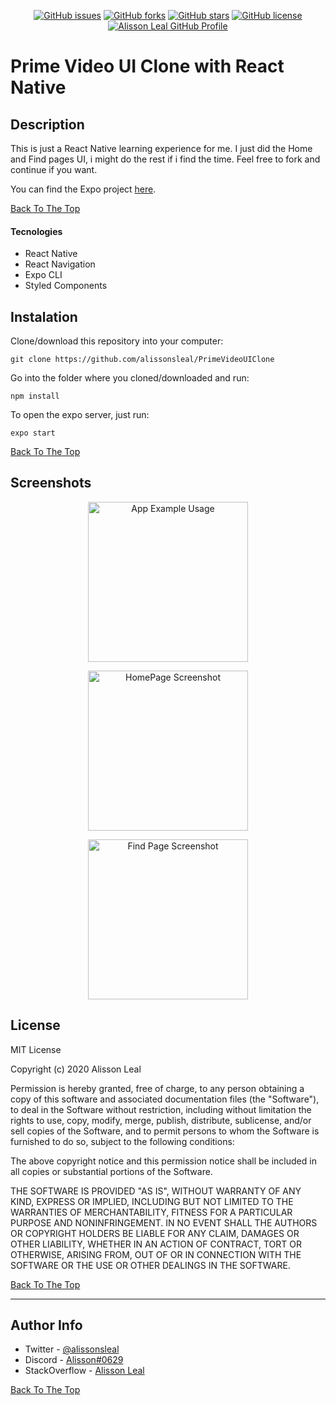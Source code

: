 <p align="center">
    <a href="https://github.com/Alissonsleal/PrimeVideoUIClone/issues"><img alt="GitHub issues" src="https://img.shields.io/github/issues/Alissonsleal/PrimeVideoUIClone?color=sucess&style=flat-square"></a>
    <a href="https://github.com/Alissonsleal/PrimeVideoUIClone/network"><img alt="GitHub forks" src="https://img.shields.io/github/forks/Alissonsleal/PrimeVideoUIClone?color=sucess&style=flat-square"></a>
    <a href="https://github.com/Alissonsleal/PrimeVideoUIClone/stargazers"><img alt="GitHub stars" src="https://img.shields.io/github/stars/Alissonsleal/PrimeVideoUIClone?color=sucess&style=flat-square"></a>
    <a href="https://github.com/Alissonsleal/PrimeVideoUIClone/blob/master/LICENSE"><img alt="GitHub license" src="https://img.shields.io/github/license/Alissonsleal/PrimeVideoUIClone?color=sucess&style=flat-square"></a>
    <a href="https://github.com/Alissonsleal/"><img alt="Alisson Leal GitHub Profile" src="https://img.shields.io/badge/made%20by-Alisson%20Leal-sucess?style=flat-square&logo=appveyor"></a>
</p>

# Prime Video UI Clone with React Native

## Description

This is just a React Native learning experience for me. I just did the Home and Find pages UI, i might do the rest if i find the time. Feel free to fork and continue if you want.

You can find the Expo project [here](https://expo.io/@alissonsleal/PrimeVideoUIClone).

[Back To The Top](#Description)

#### Tecnologies

- React Native
- React Navigation
- Expo CLI
- Styled Components

## Instalation

Clone/download this repository into your computer:

`git clone https://github.com/alissonsleal/PrimeVideoUIClone`

Go into the folder where you cloned/downloaded and run:

`npm install`

To open the expo server, just run:

`expo start`

[Back To The Top](#Description)

## Screenshots

<p align="center">
<img src="https://i.imgur.com/AQb54EI.gif" alt="App Example Usage" width="256px">
</p>

<p align="center">
<img src="https://i.imgur.com/Bx0zP89.png" alt="HomePage Screenshot" width="256px">
</p>

<p align="center">
<img src="https://i.imgur.com/Nk4LXgH.png" alt="Find Page Screenshot" width="256px">
</p>

## License

MIT License

Copyright (c) 2020 Alisson Leal

Permission is hereby granted, free of charge, to any person obtaining a copy
of this software and associated documentation files (the "Software"), to deal
in the Software without restriction, including without limitation the rights
to use, copy, modify, merge, publish, distribute, sublicense, and/or sell
copies of the Software, and to permit persons to whom the Software is
furnished to do so, subject to the following conditions:

The above copyright notice and this permission notice shall be included in all
copies or substantial portions of the Software.

THE SOFTWARE IS PROVIDED "AS IS", WITHOUT WARRANTY OF ANY KIND, EXPRESS OR
IMPLIED, INCLUDING BUT NOT LIMITED TO THE WARRANTIES OF MERCHANTABILITY,
FITNESS FOR A PARTICULAR PURPOSE AND NONINFRINGEMENT. IN NO EVENT SHALL THE AUTHORS OR COPYRIGHT HOLDERS BE LIABLE FOR ANY CLAIM, DAMAGES OR OTHER LIABILITY, WHETHER IN AN ACTION OF CONTRACT, TORT OR OTHERWISE, ARISING FROM, OUT OF OR IN CONNECTION WITH THE SOFTWARE OR THE USE OR OTHER DEALINGS IN THE SOFTWARE.

[Back To The Top](#Description)

---

## Author Info

- Twitter - [@alissonsleal](https://twitter.com/alissonsleal)
- Discord - [Alisson#0629](https://discord.com/)
- StackOverflow - [Alisson Leal](https://stackoverflow.com/users/14122260/alisson-leal)

[Back To The Top](#Description)
